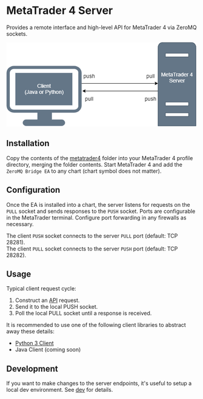 # MetaTrader 4 Server
Provides a remote interface and high-level API for MetaTrader 4 via ZeroMQ sockets.

![Diagram 1](diagram_1.png)

## Installation
Copy the contents of the [metatrader4](metatrader4) folder into your MetaTrader 4 profile directory, merging the 
folder contents.
Start MetaTrader 4 and add the `ZeroMQ Bridge EA` to any chart (chart symbol does not matter).

## Configuration
Once the EA is installed into a chart, the server listens for requests on the `PULL` socket and sends responses to the
`PUSH` socket.  Ports are configurable in the MetaTrader terminal.  Configure port forwarding in any firewalls as 
necessary.

The client `PUSH` socket connects to the server `PULL` port (default: TCP 28281).\
The client `PULL` socket connects to the server `PUSH` port (default: TCP 28282).

## Usage
Typical client request cycle:

  1. Construct an [API](docs/api.md) request.
  1. Send it to the local PUSH socket.
  1. Poll the local PULL socket until a response is received.

It is recommended to use one of the following client libraries to abstract away these details:
- [Python 3 Client](https://github.com/CoeJoder/metatrader4-client-python)
- Java Client (coming soon)

## Development
If you want to make changes to the server endpoints, it's useful to setup a local dev environment.  See 
[dev](docs/dev.md) for details.
